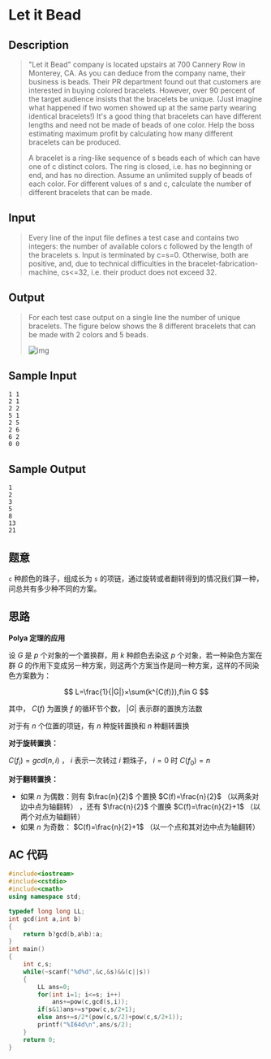 # Let it Bead

## **Description**

> "Let it Bead" company is located upstairs at 700 Cannery Row in Monterey, CA. As you can deduce from the company name, their business is beads. Their PR department found out that customers are interested in buying colored bracelets. However, over 90 percent of the target audience insists that the bracelets be unique. (Just imagine what happened if two women showed up at the same party wearing identical bracelets!) It's a good thing that bracelets can have different lengths and need not be made of beads of one color. Help the boss estimating maximum profit by calculating how many different bracelets can be produced.
>
> A bracelet is a ring-like sequence of s beads each of which can have one of c distinct colors. The ring is closed, i.e. has no beginning or end, and has no direction. Assume an unlimited supply of beads of each color. For different values of s and c, calculate the number of different bracelets that can be made.



## **Input**

> Every line of the input file defines a test case and contains two integers: the number of available colors c followed by the length of the bracelets s. Input is terminated by c=s=0. Otherwise, both are positive, and, due to technical difficulties in the bracelet-fabrication-machine, cs<=32, i.e. their product does not exceed 32.



## **Output**

> For each test case output on a single line the number of unique bracelets. The figure below shows the 8 different bracelets that can be made with 2 colors and 5 beads.
>
> ![img](http://poj.org/images/2409_1.jpg)



## **Sample Input**

    1 1
    2 1
    2 2
    5 1
    2 5
    2 6
    6 2
    0 0



## **Sample Output**

    1
    2
    3
    5
    8
    13
    21



## **题意**

`c` 种颜色的珠子，组成长为 `s` 的项链，通过旋转或者翻转得到的情况我们算一种，问总共有多少种不同的方案。



## **思路**

**Polya 定理的应用**

设 $G$ 是 $p$ 个对象的一个置换群，用 $k$ 种颜色去染这 $p$ 个对象，若一种染色方案在群 $G$ 的作用下变成另一种方案，则这两个方案当作是同一种方案，这样的不同染色方案数为：

$$
L=\frac{1}{|G|}×\sum(k^{C(f)}),f\in G
$$

其中， $C(f)$ 为置换 $f$ 的循环节个数， $|G|$ 表示群的置换方法数

对于有 $n$ 个位置的项链，有 $n$ 种旋转置换和 $n$ 种翻转置换

**对于旋转置换：**

$C(f_i)=gcd(n,i)$ ， $i$ 表示一次转过 $i$ 颗珠子， $i=0$ 时 $C(f_0)=n$

**对于翻转置换：**

- 如果 $n$ 为偶数：则有 $\frac{n}{2}$ 个置换 $C(f)=\frac{n}{2}$ （以两条对边中点为轴翻转） ，还有 $\frac{n}{2}$ 个置换 $C(f)=\frac{n}{2}+1$ （以两个对点为轴翻转）
- 如果 $n$ 为奇数： $C(f)=\frac{n}{2}+1$ （以一个点和其对边中点为轴翻转）




## **AC 代码**

```cpp
#include<iostream>
#include<cstdio>
#include<cmath>
using namespace std;

typedef long long LL;
int gcd(int a,int b)
{
    return b?gcd(b,a%b):a;
}
int main()
{
    int c,s;
    while(~scanf("%d%d",&c,&s)&&(c||s))
    {
        LL ans=0;
        for(int i=1; i<=s; i++)
            ans+=pow(c,gcd(s,i));
        if(s&1)ans+=s*pow(c,s/2+1);
        else ans+=s/2*(pow(c,s/2)+pow(c,s/2+1));
        printf("%I64d\n",ans/s/2);
    }
    return 0;
}
```

